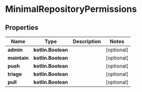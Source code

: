 
# MinimalRepositoryPermissions

## Properties
Name | Type | Description | Notes
------------ | ------------- | ------------- | -------------
**admin** | **kotlin.Boolean** |  |  [optional]
**maintain** | **kotlin.Boolean** |  |  [optional]
**push** | **kotlin.Boolean** |  |  [optional]
**triage** | **kotlin.Boolean** |  |  [optional]
**pull** | **kotlin.Boolean** |  |  [optional]



